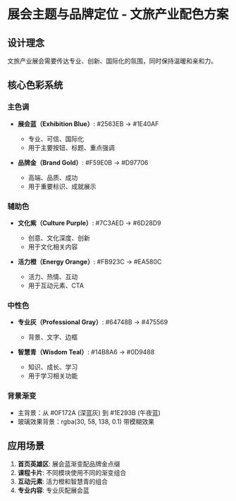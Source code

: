 # 展会主题与品牌定位 - 文旅产业配色方案

## 设计理念
文旅产业展会需要传达专业、创新、国际化的氛围，同时保持温暖和亲和力。

## 核心色彩系统

### 主色调
- **展会蓝（Exhibition Blue）**: #2563EB → #1E40AF
  - 专业、可信、国际化
  - 用于主要按钮、标题、重点强调

- **品牌金（Brand Gold）**: #F59E0B → #D97706  
  - 高端、品质、成功
  - 用于重要标识、成就展示

### 辅助色
- **文化紫（Culture Purple）**: #7C3AED → #6D28D9
  - 创意、文化深度、创新
  - 用于文化相关内容

- **活力橙（Energy Orange）**: #FB923C → #EA580C
  - 活力、热情、互动
  - 用于互动元素、CTA

### 中性色
- **专业灰（Professional Gray）**: #64748B → #475569
  - 背景、文字、边框
  
- **智慧青（Wisdom Teal）**: #14B8A6 → #0D9488
  - 知识、成长、学习
  - 用于学习相关功能

### 背景渐变
- 主背景：从 #0F172A (深蓝灰) 到 #1E293B (午夜蓝)
- 玻璃效果背景：rgba(30, 58, 138, 0.1) 带模糊效果

## 应用场景
1. **首页英雄区**: 展会蓝渐变配品牌金点缀
2. **课程卡片**: 不同模块使用不同的渐变组合
3. **互动元素**: 活力橙和智慧青的组合
4. **专业内容**: 专业灰配展会蓝